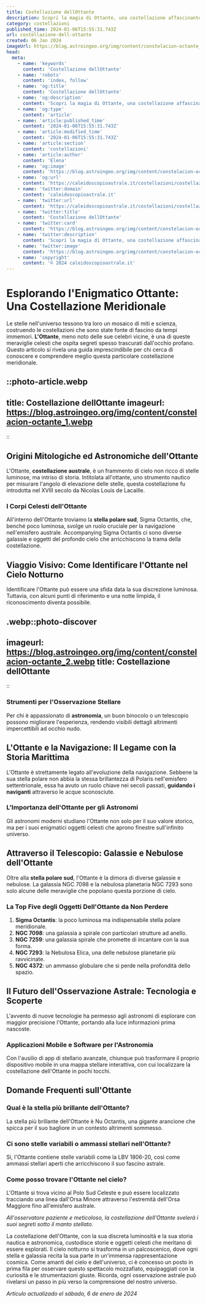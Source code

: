 ```yaml
---
title: Costellazione dellOttante
description: Scopri la magia di Ottante, una costellazione affascinante. Stelle, miti e migliori osservazioni. Il cielo notturno ti aspetta!
category: costellazioni
published_time: 2024-01-06T15:55:31.743Z
url: costellazione-dell-ottante
created: 06 Jan 2024
imageUrl: https://blog.astroingeo.org/img/content/constelacion-octante_1.webp
head:
  meta:
    - name: 'keywords'
      content: 'Costellazione dellOttante'
    - name: 'robots'
      content: 'index, follow'
    - name: 'og:title'
      content: 'Costellazione dellOttante'
    - name: 'og:description'
      content: 'Scopri la magia di Ottante, una costellazione affascinante. Stelle, miti e migliori osservazioni. Il cielo notturno ti aspetta!'
    - name: 'og:type'
      content: 'article'
    - name: 'article:published_time'
      content: '2024-01-06T15:55:31.743Z'
    - name: 'article:modified_time'
      content: '2024-01-06T15:55:31.743Z'
    - name: 'article:section'
      content: 'costellazioni'
    - name: 'article:author'
      content: 'Elena'
    - name: 'og:image'
      content: 'https://blog.astroingeo.org/img/content/constelacion-octante_1.webp'
    - name: 'og:url'
      content: 'https://caleidoscopioastrale.it/costellazioni/costellazione-dell-ottante'
    - name: 'twitter:domain'
      content: 'caleidoscopioastrale.it'
    - name: 'twitter:url'
      content: 'https://caleidoscopioastrale.it/costellazioni/costellazione-dell-ottante'
    - name: 'twitter:title'
      content: 'Costellazione dellOttante'
    - name: 'twitter:card'
      content: 'https://blog.astroingeo.org/img/content/constelacion-octante_1.webp'
    - name: 'twitter:description'
      content: 'Scopri la magia di Ottante, una costellazione affascinante. Stelle, miti e migliori osservazioni. Il cielo notturno ti aspetta!'
    - name: 'twitter:image'
      content: 'https://blog.astroingeo.org/img/content/constelacion-octante_1.webp'
    - name: 'copyright'
      content: '© 2024 caleidoscopioastrale.it'
---
```

# Esplorando l'Enigmatico Ottante: Una Costellazione Meridionale

Le stelle nell'universo tessono tra loro un mosaico di miti e scienza, costruendo le costellazioni che sono state fonte di fascino da tempi immemori. **L'Ottante**, meno noto delle sue celebri vicine, è una di queste meraviglie celesti che ospita segreti spesso trascurati dall'occhio profano. Questo articolo si rivela una guida imprescindibile per chi cerca di conoscere e comprendere meglio questa particolare costellazione meridionale.

::photo-article.webp
---
title: Costellazione dellOttante
imageurl: https://blog.astroingeo.org/img/content/constelacion-octante_1.webp
---
::

## Origini Mitologiche ed Astronomiche dell'Ottante

L'Ottante, **costellazione australe**, è un frammento di cielo non ricco di stelle luminose, ma intriso di storia. Intitolata all'ottante, uno strumento nautico per misurare l'angolo di elevazione delle stelle, questa costellazione fu introdotta nel XVIII secolo da Nicolas Louis de Lacaille.

### I Corpi Celesti dell'Ottante
All'interno dell'Ottante troviamo la **stella polare sud**, Sigma Octantis, che, benché poco luminosa, svolge un ruolo cruciale per la navigazione nell'emisfero australe. Accompanying Sigma Octantis ci sono diverse galassie e oggetti del profondo cielo che arricchiscono la trama della costellazione.

## Viaggio Visivo: Come Identificare l'Ottante nel Cielo Notturno

Identificare l'Ottante può essere una sfida data la sua discrezione luminosa. Tuttavia, con alcuni punti di riferimento e una notte limpida, il riconoscimento diventa possibile.

.webp::photo-discover
---
imageurl: https://blog.astroingeo.org/img/content/constelacion-octante_2.webp
title: Costellazione dellOttante
---
::

### Strumenti per l'Osservazione Stellare
Per chi è appassionato di **astronomia**, un buon binocolo o un telescopio possono migliorare l'esperienza, rendendo visibili dettagli altrimenti impercettibili ad occhio nudo.

## L'Ottante e la Navigazione: Il Legame con la Storia Marittima

L'Ottante è strettamente legato all'evoluzione della navigazione. Sebbene la sua stella polare non abbia la stessa brillantezza di Polaris nell'emisfero settentrionale, essa ha avuto un ruolo chiave nei secoli passati, **guidando i naviganti** attraverso le acque sconosciute.

### L'Importanza dell'Ottante per gli Astronomi
Gli astronomi moderni studiano l'Ottante non solo per il suo valore storico, ma per i suoi enigmatici oggetti celesti che aprono finestre sull'infinito universo.

## Attraverso il Telescopio: Galassie e Nebulose dell'Ottante

Oltre alla **stella polare sud**, l'Ottante è la dimora di diverse galassie e nebulose. La galassia NGC 7098 e la nebulosa planetaria NGC 7293 sono solo alcune delle meraviglie che popolano questa porzione di cielo.

### La Top Five degli Oggetti Dell'Ottante da Non Perdere

1. **Sigma Octantis**: la poco luminosa ma indispensabile stella polare meridionale.
2. **NGC 7098**: una galassia a spirale con particolari strutture ad anello.
3. **NGC 7259**: una galassia spirale che promette di incantare con la sua forma.
4. **NGC 7293**: la Nebulosa Elica, una delle nebulose planetarie più ravvicinate.
5. **NGC 4372**: un ammasso globulare che si perde nella profondità dello spazio.

## Il Futuro dell'Osservazione Astrale: Tecnologia e Scoperte

L'avvento di nuove tecnologie ha permesso agli astronomi di esplorare con maggior precisione l'Ottante, portando alla luce informazioni prima nascoste.

### Applicazioni Mobile e Software per l'Astronomia
Con l'ausilio di app di stellario avanzate, chiunque può trasformare il proprio dispositivo mobile in una mappa stellare interattiva, con cui localizzare la costellazione dell'Ottante in pochi tocchi.

## Domande Frequenti sull'Ottante

### Qual è la stella più brillante dell'Ottante?
La stella più brillante dell'Ottante è Nu Octantis, una gigante arancione che spicca per il suo bagliore in un contesto altrimenti sommesso.

### Ci sono stelle variabili o ammassi stellari nell'Ottante?
Sì, l'Ottante contiene stelle variabili come la LBV 1806-20, così come ammassi stellari aperti che arricchiscono il suo fascino astrale.

### Come posso trovare l'Ottante nel cielo?
L'Ottante si trova vicino al Polo Sud Celeste e può essere localizzato tracciando una linea dall'Orsa Minore attraverso l'estremità dell'Orsa Maggiore fino all'emisfero australe.

_All'osservatore paziente e meticoloso, la costellazione dell'Ottante svelerà i suoi segreti sotto il manto stellato._

La costellazione dell'Ottante, con la sua discreta luminosità e la sua storia nautica e astronomica, custodisce storie e oggetti celesti che meritano di essere esplorati. Il cielo notturno si trasforma in un palcoscenico, dove ogni stella e galassia recita la sua parte in un'immensa rappresentazione cosmica. Come amanti del cielo e dell'universo, ci è concesso un posto in prima fila per osservare questo spettacolo mozzafiato, equipaggiati con la curiosità e le strumentazioni giuste. Ricorda, ogni osservazione astrale può rivelarsi un passo in più verso la comprensione del nostro universo.

_Artículo actualizado el sábado, 6 de enero de 2024_